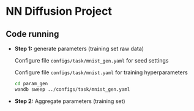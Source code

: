 # NN Diffusion Project

## Code running

- **Step 1:** generate parameters (training set raw data)

    Configure file `configs/task/mnist_gen.yaml` for seed settings

    Configure file `configs/task/mnist.yaml` for training hyperparameters

    ```bash
    cd param_gen
    wandb sweep ../configs/task/mnist_gen.yaml
    ```
- **Step 2:** Aggregate parameters (training set)